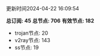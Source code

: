 更新时间2024-04-22 16:09:54

**总订阅: 45**
**总节点: 706**
**有效节点: 182**
- trojan节点: 20
- v2ray节点: 143
- ss节点: 19
